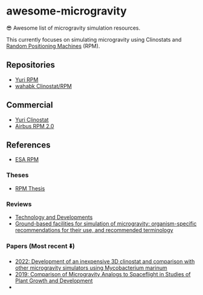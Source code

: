 # awesome-microgravity
😎 Awesome list of microgravity simulation resources.

This currently focuses on simulating microgravity using Clinostats and [Random Positioning Machines](https://en.wikipedia.org/wiki/Random_positioning_machine) (RPM).

## Repositories

- [Yuri RPM](https://github.com/CoreElectronics/CE-Random-Positioning-Machine)
- [wahabk Clinostat/RPM](https://github.com/wahabk/Clinostat)

## Commercial

- [Yuri Clinostat](https://yurigravity.com/platform)
- [Airbus RPM 2.0](https://airbusdefenceandspacenetherlands.nl/products/rpm-2-0/)


## References

- [ESA RPM](https://www.esa.int/ESA_Multimedia/Videos/2019/04/Random_Positioning_Machine)

### Theses

- [RPM Thesis](https://webthesis.biblio.polito.it/secure/27631/1/tesi.pdf)

### Reviews

- [Technology and Developments](https://link.springer.com/content/pdf/10.1007/s12217-008-9043-2.pdf)
- [Ground-based facilities for simulation of microgravity: organism-specific recommendations for their use, and recommended terminology
](https://pubmed.ncbi.nlm.nih.gov/23252378/)

### Papers (Most recent ⬇️)

- [2022: Development of an inexpensive 3D clinostat and comparison with other microgravity simulators using Mycobacterium marinum](https://www.frontiersin.org/journals/space-technologies/articles/10.3389/frspt.2022.1032610/full#SM1)
- [2019: Comparison of Microgravity Analogs to Spaceflight in Studies of Plant Growth and Development
](https://www.frontiersin.org/journals/plant-science/articles/10.3389/fpls.2019.01577/full)
- 

<!-- TODO ALL CONTRIBUTORS-->
